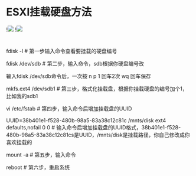 # ESXI挂载硬盘方法

!<img src="https://github.com/danshui-git/shuoming/blob/master/doc/gua1.png" />
!<img src="https://github.com/danshui-git/shuoming/blob/master/doc/gua2.png" />

#
#
fdisk -l           # 第一步输入命令查看要挂载的硬盘编号

fdisk /dev/sdb     # 第二步，输入命令，sdb根据你硬盘编号改

输入fdisk /dev/sdb命令后，一次按  n  p  1 回车2次  wq  回车保存

mkfs.ext4 /dev/sdb1  # 第三步，格式化挂载盘，根据你挂载硬盘的编号加个1，比如我的sdb1

vi /etc/fstab        # 第四步，输入命令后增加挂载盘的UUID

UUID=38b401e1-f528-480b-98a5-83a38c12c81c /mnts/disk ext4 defaults,nofail 0 0      # 输入命令后增加挂载盘的UUID格式，38b401e1-f528-480b-98a5-83a38c12c81cs是UUID，/mnts/disk是挂载路径，你自己修改成你喜欢挂载的

mount -a          # 第五步，输入命令

reboot           # 第六步，重启系统
